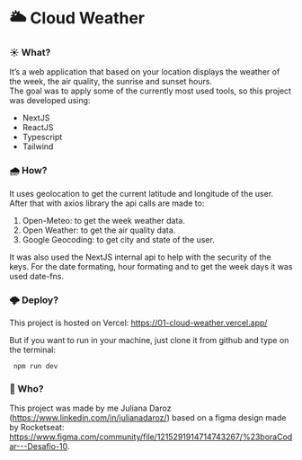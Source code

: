 # 🌥️ Cloud Weather

### ☀️ What?
It’s a web application that based on your location displays the weather of the week, the air quality, the sunrise and sunset hours.  
The goal was to apply some of the currently most used tools, so this project was developed using:
- NextJS
- ReactJS
- Typescript
- Tailwind

### 🌧️ How?
It uses geolocation to get the current latitude and longitude of the user. After that with axios library the api calls are made to:
1. Open-Meteo: to get the week weather data.
2. Open Weather: to get the air quality data.
3. Google Geocoding: to get city and state of the user.  

It was also used the NextJS internal api to help with the security of the keys. For the date formating, hour formating and to get the week days it was used date-fns.

### 🌩️ Deploy?
This project is hosted on Vercel: https://01-cloud-weather.vercel.app/

But if you want to run in your machine, just clone it from github and type on the terminal:

     npm run dev
     

### 🌙 Who?
This project was made by me Juliana Daroz (https://www.linkedin.com/in/julianadaroz/) based on a figma design made by Rocketseat: https://www.figma.com/community/file/1215291914714743267/%23boraCodar---Desafio-10.
